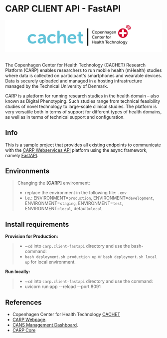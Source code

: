 # CARP CLIENT API - FastAPI

![CACHET](cachet.png)

##
The Copenhagen Center for Health Technology (CACHET) Research Platform (CARP) enables researchers to run mobile health (mHealth) studies where data is collected on participant's smartphones and wearable devices. Data is securely uploaded and managed in a hosting infrastructure managed by the Technical University of Denmark.

CARP is a platform for running research studies in the health domain – also known as Digital Phenotyping. Such studies range from technical feasibility studies of novel technology to large-scale clinical studies. The platform is very versatile both in terms of support for different types of health domains, as well as in terms of technical support and configuration.

Info 
-----------------
This is a sample project that provides all existing endpoints to communicate with the [CARP Webservices API](https://carp.cachet.dk) platform using the async framework, namely [FastAPI](http://fastapi.tiangolo.com).

Environments 
-----------------

> Changing the **[CARP]** environment: 
>  - replace the environment in the following file: `.env`
>  - i.e.: ENVIRONMENT=`production`, ENVIRONMENT=`development`, ENVIRONMENT=`staging`, ENVIRONMENT=`test`, ENVIRONMENT=`local`, default=`local`


Install requirements
-----------------

**Provision for Production:** 
 >  - ~`cd` into `carp.client-fastapi` directory and use the bash-command: 
 > - `bash deployment.sh production up` or `bash deployment.sh local up` for local environment.
 
**Run locally:**
>  - ~`cd` into `carp.client-fastapi` directory and use the command: 
>  - uvicorn run:app --reload --port 8091

         
References
-----------------
- Copenhagen Center for Health Technology [CACHET](https://cachet.dk)
- [CARP Webpage](https://carp.cachet.dk).
- [CANS Management Dashboard](https://cans.cachet.dk).
- [CARP Core](https://carp.cachet.dk/core/)

